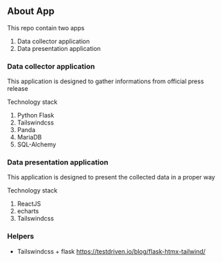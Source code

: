 
## About App

This repo contain two apps

1. Data collector application
2. Data presentation application

### Data collector application
 This application is designed to gather informations from official press release
 
 Technology stack
 
 1. Python Flask 
 2. Tailswindcss
 3. Panda
 4. MariaDB
 5. SQL-Alchemy
 
### Data presentation application
 This application is designed to present the collected data in a proper way
 
 Technology stack
 
 1. ReactJS
 2. echarts
 3. Tailswindcss




### Helpers
- Tailswindcss + flask
https://testdriven.io/blog/flask-htmx-tailwind/
  
